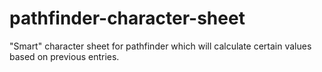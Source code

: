 # pathfinder-character-sheet
"Smart" character sheet for pathfinder which will calculate certain values based on previous entries.
